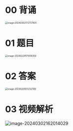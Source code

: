 # 00 背诵

<img src="https://cvp.oss-cn-shanghai.aliyuncs.com/picgo/202403021727559.png" alt="image-20240302172737405" style="zoom: 50%;" />

# 01 题目

<img src="https://cvp.oss-cn-shanghai.aliyuncs.com/picgo/202402291755439.png" alt="image-20240229175518354" style="zoom:50%;" />



# 02 答案

<img src="https://cvp.oss-cn-shanghai.aliyuncs.com/picgo/202402292121162.png" alt="image-20240229212122100" style="zoom:50%;" />

# 03 视频解析

![image-20240302162014029](https://cvp.oss-cn-shanghai.aliyuncs.com/picgo/202403021620481.png)
